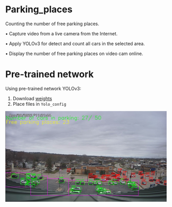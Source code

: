 # Parking_places
Counting the number of free parking places.

• Capture video from a live camera from the Internet.

• Apply YOLOv3 for detect and count all cars in the selected area.

• Display the number of free parking places on video cam online.

# Pre-trained network
Using pre-trained network YOLOv3:
1. Download [weights](https://drive.google.com/file/d/1T8xALMNnl3m0MDKURgP3aTijYMA8G-mc/view?usp=sharing)
2. Place files in `Yolo_config`

![Alt text](image.png?raw=true "Result")
